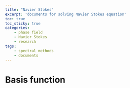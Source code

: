 ```yaml
---
title: "Navier Stokes"
excerpt: 'documents for solving Navier Stokes equation'
toc: true
toc_sticky: true
categories: 
    - phase field
    - Navier Stokes
    - research
tags:
    - spectral methods
    - documents
---
```


# Basis function
